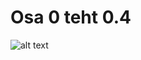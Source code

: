 # Osa 0 teht 0.4
![alt text](https://user-images.githubusercontent.com/36735637/51395373-60120d80-1b45-11e9-97c9-e5c491d02a2d.JPG)
